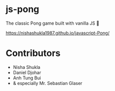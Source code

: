 # js-pong

The classic Pong game built with vanilla JS 🏓

https://nishashukla1987.github.io/javascript-Pong/

# Contributors
+ Nisha Shukla
+ Daniel Djohar
+ Anh Tung Bui
+ & especially Mr. Sebastian Glaser
